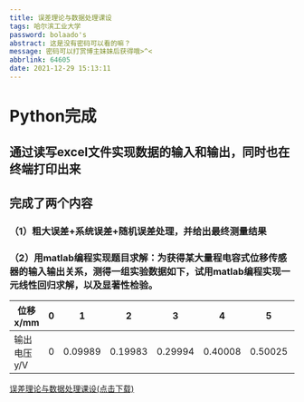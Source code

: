 ```yaml
---
title: 误差理论与数据处理课设
tags: 哈尔滨工业大学
password: bolaado's
abstract: 这是没有密码可以看的嘛？
message: 密码可以打赏博主妹妹后获得哦>^<
abbrlink: 64605
date: 2021-12-29 15:13:11
---
```

# Python完成

## 通过读写excel文件实现数据的输入和输出，同时也在终端打印出来

## 完成了两个内容

### （1）粗大误差+系统误差+随机误差处理，并给出最终测量结果
### （2）用matlab编程实现题目求解：为获得某大量程电容式位移传感器的输入输出关系，测得一组实验数据如下，试用matlab编程实现一元线性回归求解，以及显著性检验。
| 位移x/mm | 0 | 1 | 2 | 3 | 4 | 5 | 6 | 7 |
| -------- | - | - | - | - | - | - | - | - |
|输出电压y/V|0|0.09989|0.19983|0.29994|0.40008|0.50025|0.60036|0.70039|



[误差理论与数据处理课设(点击下载)](误差课设.zip)
